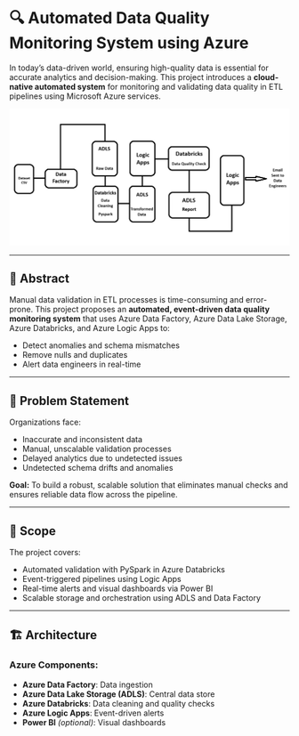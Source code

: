 # 🔍 Automated Data Quality Monitoring System using Azure

In today’s data-driven world, ensuring high-quality data is essential for accurate analytics and decision-making. This project introduces a **cloud-native automated system** for monitoring and validating data quality in ETL pipelines using Microsoft Azure services.

![Architecture Diagram](./architecture.png) <!-- Replace with actual file name if different -->

---

## 📌 Abstract

Manual data validation in ETL processes is time-consuming and error-prone. This project proposes an **automated, event-driven data quality monitoring system** that uses Azure Data Factory, Azure Data Lake Storage, Azure Databricks, and Azure Logic Apps to:
- Detect anomalies and schema mismatches
- Remove nulls and duplicates
- Alert data engineers in real-time

---

## 🧩 Problem Statement

Organizations face:
- Inaccurate and inconsistent data
- Manual, unscalable validation processes
- Delayed analytics due to undetected issues
- Undetected schema drifts and anomalies

**Goal:** To build a robust, scalable solution that eliminates manual checks and ensures reliable data flow across the pipeline.

---

## 🎯 Scope

The project covers:
- Automated validation with PySpark in Azure Databricks
- Event-triggered pipelines using Logic Apps
- Real-time alerts and visual dashboards via Power BI
- Scalable storage and orchestration using ADLS and Data Factory

---

## 🏗️ Architecture

### Azure Components:
- **Azure Data Factory**: Data ingestion
- **Azure Data Lake Storage (ADLS)**: Central data store
- **Azure Databricks**: Data cleaning and quality checks
- **Azure Logic Apps**: Event-driven alerts
- **Power BI** *(optional)*: Visual dashboards


